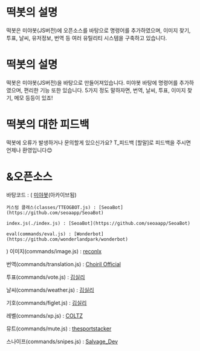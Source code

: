 # 떡봇의 설명

떡봇은 미야봇(JS버전)에 오픈소스를 바탕으로 명령어를 추가하였으며, 이미지 찾기, 투표, 날씨, 유저정보, 번역 등
여러 유틸리티 시스템을 구축하고 있습니다.

# 떡봇의 설명
떡봇은 미야봇(JS버전)을 바탕으로 만들어져있습니다. 미야봇 바탕에 명령어를 추가하였으며,
편리한 기능 또한 있습니다. 5가지 정도 말하자면, 번역, 날씨, 투표, 이미지 찾기, 메모 등등이 있죠!

# 떡봇의 대한 피드백
떡봇에 오류가 발생하거나 문의할게 있으신가요? T_피드백 [할말]로 피드백을 주시면 언제나 환영입니다😊

# &오픈소스
바탕코드 : (
    [미야봇](https://github.com/CwhiteKJ/Miya)(아카이브됨)
    
    커스텀 클래스(classes/TTEOGBOT.js) : [SeoaBot](https://github.com/seoaapp/SeoaBot)
    
    index.js(./index.js) : [SeoaBot](https://github.com/seoaapp/SeoaBot)
    
    eval(commands/eval.js) : [Wonderbot](https://github.com/wonderlandpark/wonderbot)
    
)
이미지(commands/image.js) : [reconlx](https://www.youtube.com/watch?v=c7d8n5IkPSM)

번역(commands/translation.js) : [Choiril Official](https://www.youtube.com/watch?v=b1a1VsD_yfE&t=398s)

투표(commands/vote.js) : [김실리](https://www.youtube.com/watch?v=j_kpM-gNStk)

날씨(commands/weather.js) : [김실리](https://www.youtube.com/watch?v=MylCOm7v0ZY&t=49s)

기호(commands/figlet.js) : [김실리](https://www.youtube.com/watch?v=cUYVArL9SI4)

레벨(commands/xp.js) : [COLTZ](https://www.youtube.com/watch?v=RWk4QNL0tvg)

뮤트(commands/mute.js) : [thesportstacker](https://www.youtube.com/watch?v=T2U1DRAW4J4&t=13s)

스나이프(commands/snipes.js) : [Salvage_Dev](https://www.youtube.com/watch?v=n0YSVcg9Z1g&t=390s)
